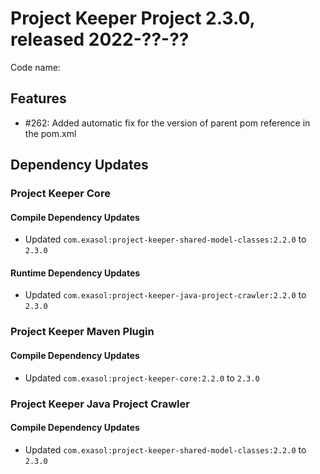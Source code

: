 # Project Keeper Project 2.3.0, released 2022-??-??

Code name:

## Features

* #262: Added automatic fix for the version of parent pom reference in the pom.xml

## Dependency Updates

### Project Keeper Core

#### Compile Dependency Updates

* Updated `com.exasol:project-keeper-shared-model-classes:2.2.0` to `2.3.0`

#### Runtime Dependency Updates

* Updated `com.exasol:project-keeper-java-project-crawler:2.2.0` to `2.3.0`

### Project Keeper Maven Plugin

#### Compile Dependency Updates

* Updated `com.exasol:project-keeper-core:2.2.0` to `2.3.0`

### Project Keeper Java Project Crawler

#### Compile Dependency Updates

* Updated `com.exasol:project-keeper-shared-model-classes:2.2.0` to `2.3.0`
